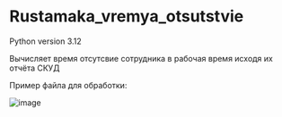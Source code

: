 # Rustamaka_vremya_otsutstvie

Python version 3.12

Вычисляет время отсутсвие сотрудника в рабочая время исходя их отчёта СКУД

Пример файла для обработки:

![image](https://github.com/user-attachments/assets/19933da4-faf5-45e5-9b49-aa016cf19002)



